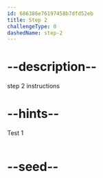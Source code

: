 ```yaml
---
id: 686386e76197458b7dfd52eb
title: Step 2
challengeType: 0
dashedName: step-2
---
```


# --description--

step 2 instructions

# --hints--

Test 1

```js

```

# --seed--